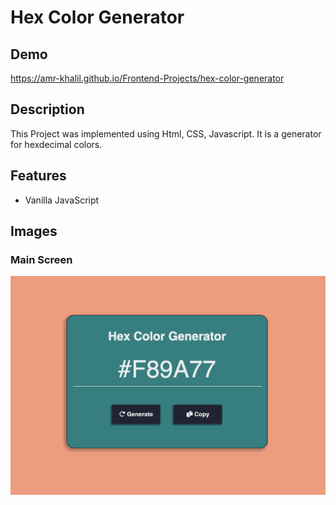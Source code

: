 #  Hex Color Generator
## Demo
https://amr-khalil.github.io/Frontend-Projects/hex-color-generator

## Description
This Project was implemented using Html, CSS, Javascript. It is a generator for hexdecimal colors.

## Features
 - Vanilla JavaScript

## Images

### Main Screen
<img src="img.png" alt="hex color generator app" width="800"/>